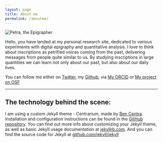 ```yaml
---
layout: page
title: About me
permalink: /aboutme/
---
```


<img src="{{ site.baseurl }}/assets/Petra_Epigrapher.JPG" title="Petra, the Epigrapher" class="profile">

Hello, you have landed at my personal research site, dedicated to various experiments with digital epigraphy and quantitative analysis. I love to think about inscriptions as petrified voices coming from the past, delivering messages from people quite similar to us. By studying inscriptions in large quantities we can learn not only about our past, but also about our daily lives.

You can follow me either on [Twitter](https://twitter.com/pettulda), my [Github](https://github.com/petrajanouchova), via [My ORCID](https://orcid.org/0000-0002-6349-0540) or [My project on OSF](https://osf.io/fjnw5/)

---
## The technology behind the scene:

I am using a custom Jekyll theme - Centrarium, made by [Ben Centra](https://github.com/bencentra). Installation and configuration instructions can be found in the [GitHub repository](https://github.com/bencentra/centrarium).
You can find out more info about customizing your Jekyll theme, as well as basic Jekyll usage documentation at [jekyllrb.com](http://jekyllrb.com/). And you can find the source code for Jekyll at [github.com/jekyll/jekyll](https://github.com/jekyll/jekyll)



